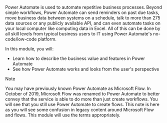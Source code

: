 Power Automate is used to automate repetitive business processes. Beyond simple workflows, Power Automate can send reminders on past due tasks, move business data between systems on a schedule, talk to more than 275 data sources or any publicly available API, and can even automate tasks on your local computer like computing data in Excel. All of this can be done by all skill levels from typical business users to IT using Power Automate's no-code/low-code platform.

In this module, you will:

- Learn how to describe the business value and features in Power Automate
- See how Power Automate works and looks from the user's perspective 

> [!NOTE]
> You may have previously known Power Automate as Microsoft Flow. In October of 2019, Microsoft Flow was renamed to Power Automate to better convey that the service is able to do more than just create workflows. You will see that you still use Power Automate to create flows. This note is here as you will see some confusion in legacy content around Microsoft Flow and flows. This module will use the terms appropriately.
